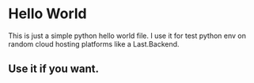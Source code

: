 # Hello World
This is just a simple python hello world file. I use it for test python env on random cloud hosting platforms like a Last.Backend. 

## Use it if you want.